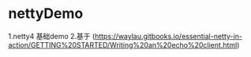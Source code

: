 # nettyDemo
1.netty4 基础demo
2.基于 (https://waylau.gitbooks.io/essential-netty-in-action/GETTING%20STARTED/Writing%20an%20echo%20client.html)
